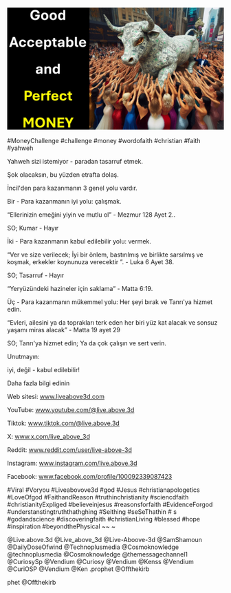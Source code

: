 ![Video cover image](../cover.jpg "cover photo")

#MoneyChallenge #challenge #money #wordofaith #christian #faith #yahweh

Yahweh sizi istemiyor - paradan tasarruf etmek.

Şok olacaksın, bu yüzden etrafta dolaş.

İncil'den para kazanmanın 3 genel yolu vardır.

Bir - Para kazanmanın iyi yolu: çalışmak.

“Ellerinizin emeğini yiyin ve mutlu ol” - Mezmur 128 Ayet 2..

SO; Kumar - Hayır

İki - Para kazanmanın kabul edilebilir yolu: vermek.

“Ver ve size verilecek; İyi bir önlem, bastırılmış ve birlikte sarsılmış ve koşmak, erkekler koynunuza verecektir ”. - Luka 6 Ayet 38.

SO; Tasarruf - Hayır

“Yeryüzündeki hazineler için saklama” - Matta 6:19.

Üç - Para kazanmanın mükemmel yolu: Her şeyi bırak ve Tanrı'ya hizmet edin.

“Evleri, ailesini ya da toprakları terk eden her biri yüz kat alacak ve sonsuz yaşamı miras alacak” - Matta 19 ayet 29

SO; Tanrı'ya hizmet edin; Ya da çok çalışın ve sert verin.

Unutmayın:

iyi, değil - kabul edilebilir!

Daha fazla bilgi edinin

Web sitesi: www.liveabove3d.com

YouTube: www.youtube.com/@live.above.3d

Tiktok: www.tiktok.com/@live.above.3d

X: www.x.com/live_above_3d

Reddit: www.reddit.com/user/live-above-3d

Instagram: www.instagram.com/live.above.3d

Facebook: www.facebook.com/profile/100092339087423

#Viral #Voryou #Liveabovove3d #god #Jesus #christianapologetics #LoveOfgod #FaithandReason #truthinchristianity #sciencdfaith #christianityExpliged #believeinjesus #reasonsforfaith #EvidenceForgod #understanstingtruththathghing #Seithing #seSeThathin # s #godandscience #discoveringfaith #christianLiving #blessed #hope #inspiration #beyondthePhysical ~~ ~

@Live.above.3d @Live_above_3d @Live-Aboove-3d @SamShamoun @DailyDoseOfwind @Technoplusmedia @Cosmoknowledge @technoplusmedia @Cosmoknowledge @themessagechannel1 @CuriosySp @Vendium @Curiosy @Vendium @Kenss @Vendium @CuriOSP @Vendium @Ken .prophet @Offthekirb

phet @Offthekirb